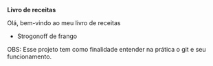 **Livro de receitas**

Olá, bem-vindo ao meu livro de receitas

 - Strogonoff de frango

OBS: Esse projeto tem como finalidade entender na prática o git e seu funcionamento.
